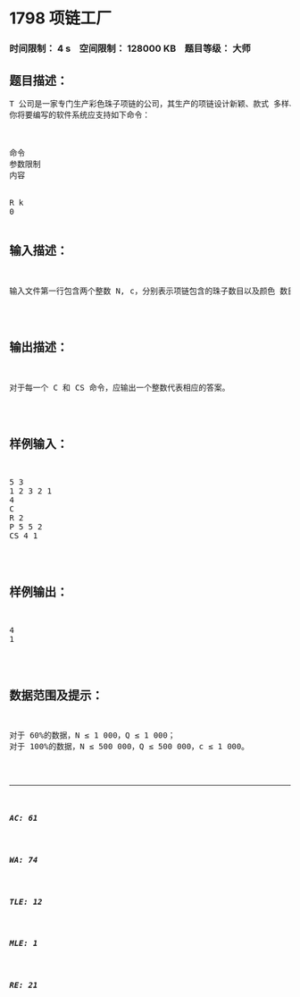 # 1798 项链工厂   
### 时间限制： 4 s&nbsp;&nbsp;&nbsp;&nbsp;空间限制： 128000 KB&nbsp;&nbsp;&nbsp;&nbsp;题目等级： 大师  
## 题目描述：  

<pre>
T 公司是一家专门生产彩色珠子项链的公司，其生产的项链设计新颖、款式 多样、价格适中，广受青年人的喜爱。最近 T 公司打算推出一款项链自助生产 系统，使用该系统顾客可以自行设计心目中的美丽项链。 该项链自助生产系统包括硬件系统与软件系统，软件系统与用户进行交互并 控制硬件系统，硬件系统接受软件系统的命令生产指定的项链。该系统的硬件系 统已经完成，而软件系统尚未开发，T 公司的人找到了正在参加全国信息学竞赛 的你，你能帮助 T 公司编写一个软件模拟系统吗？ 一条项链包含 N 个珠子，每个珠子的颜色是 1, 2, …, c 中的一种。项链被固 定在一个平板上，平板的某个位置被标记位置 1，按顺时针方向其他位置被记为 2,3,…,N。 
你将要编写的软件系统应支持如下命令：



命令
参数限制
内容


R k
0<k<N
意为 Rotate k。将项链在平板上顺时针 旋转 k 个位置, 即原来处于位置 1 的珠 子将转至位置 k+1，处于位置 2 的珠子 将转至位置 k+2，依次类推。 


F
 
 F 意为 Flip。将平板沿着给定的对称轴翻 转，原来处于位置 1 的珠子不动，位置 2 上的珠子与位置 N 上的珠子互换，位 置 3 上的珠子与位置 N-1 上的珠子互 换，依次类推。


S i j
1≤i , j≤N
意为 Swap i , j。将位置 i 上的珠子与位 置 j 上的珠子互换。 


P i j x
1≤i , j≤N, x≤c 
意为 Paint i , j , x。将位置 i 沿顺时针方 向到位置 j 的一段染为颜色 x。 


C
 
意为 Count。查询当前的项链由多少个 “部分”组成，我们称项链中颜色相同 的一段为一个“部分”。 


CS i j
1≤i , j≤N
意为 CountSegment i , j。查询从位置 i 沿顺时针方向到位置 j 的一段中有多少 个部分组成




</pre>
  
  
## 输入描述：  

<pre>
输入文件第一行包含两个整数 N, c，分别表示项链包含的珠子数目以及颜色 数目。第二行包含 N 个整数， x1, x2…, xn，表示从位置 1 到位置 N 的珠子的颜色， 1 ≤ xi ≤ c。第三行包含一个整数 Q，表示命令数目。接下来的 Q 行每行一条命令， 如上文所述。
</pre>
  
  
## 输出描述：  

<pre>
对于每一个 C 和 CS 命令，应输出一个整数代表相应的答案。 
</pre>
  
  
## 样例输入：  

<pre>
5 3
1 2 3 2 1
4
C
R 2
P 5 5 2
CS 4 1 
</pre>
  
  
## 样例输出：  

<pre>
4
1
</pre>
  
  
## 数据范围及提示：  

<pre>
对于 60%的数据，N ≤ 1 000，Q ≤ 1 000；
对于 100%的数据，N ≤ 500 000，Q ≤ 500 000，c ≤ 1 000。 
</pre>
  
  
***  

##### AC: 61  
##### WA: 74  
##### TLE: 12  
##### MLE: 1  
##### RE: 21  
